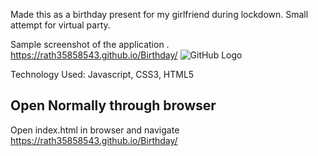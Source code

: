 Made this as a birthday present for my girlfriend during lockdown. Small attempt for virtual party.

Sample screenshot of the application . https://rath35858543.github.io/Birthday/
![GitHub Logo](/images/ballons/Balloon-Border.png)


Technology Used: Javascript, CSS3, HTML5


## Open Normally through browser
Open index.html in browser and navigate https://rath35858543.github.io/Birthday/


